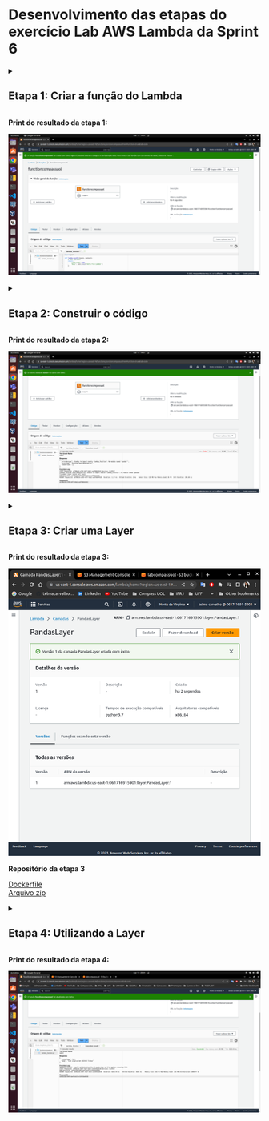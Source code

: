 # Desenvolvimento das etapas do exercício Lab AWS Lambda da Sprint 6

<details>
<summary>
<h2>Etapa 1: Criar a função do Lambda</h2>
</summary>

1. No console do AWS Lambda, selecione Criar uma função. Observação: o console só mostra esta página se não houver funções do Lambda criadas. Se já tiverem sido criadas funções, a opção será exibida a página Lambda > Funções.

2. Selecione Author from scratch (criar do zero)

3. Em Function name (nome da função), defina o nome da função. Em Runtime, escolha Python 3.7.

4. Para criar a função, selecione Create (Criar).

</details>

**Print do resultado da etapa 1:**

![Print 1](https://github.com/telmacarvalho/programa_de_bolsas_compass/blob/main/Sprint%206/Data_%26_Analytics/Lab_AWS_Lambda/1.png)

<details>
<summary>
<h2>Etapa 2: Construir o código</h2>
</summary>

A função será criada e você será redirecionado para o editor de funções do console. Por padrão, será criado o arquivo nomeado lambda_function.py com o código abaixo:
```
import json
 
def lambda_handler(event, context):
    # TODO implement
    return {
        'statusCode': 200,
        'body': json.dumps('Hello from Lambda!')
    }
```
1. Substitua # TODO implement pelo código que acessa o S3 e utiliza a biblioteca Numpy e Pandas para realizar a operação. Abaixo o código:
```
import json
import pandas
import boto3
 
 
def lambda_handler(event, context):
    s3_client = boto3.client('s3')
 
    bucket_name = '<coloque aqui o nome do seu bucket>'
    s3_file_name = 'dados/nomes.csv'
    objeto = s3_client.get_object(Bucket=bucket_name, Key=s3_file_name)
    df=pandas.read_csv(objeto['Body'], sep=',')
    rows = len(df.axes[0])
 
    return {
        'statusCode': 200,
        'body': f"Este arquivo tem {rows} linhas"
    }
```
2. Agora clique em Deploy para que a alteração do código seja realizada

3. Realize o teste da Lambda clicando em Test e escolhendo um nome de teste

4. Ao executar, o erro abaixo deve ser exibido:
```
Response
{
  "errorMessage": "Unable to import module 'lambda_function': No module named 'pandas'",
  "errorType": "Runtime.ImportModuleError",
  "requestId": "bd3ea45f-167d-420a-a926-0b6bd9634abe",
  "stackTrace": []
}
```
Este erro ocorre pois o serviço AWS Lambda não possui a biblioteca pandas. Precisamos de uma layer para importar estas bibliotecas necessárias a nossa Lambda.

</details>

**Print do resultado da etapa 2:**

![Print 2](https://github.com/telmacarvalho/programa_de_bolsas_compass/blob/main/Sprint%206/Data_%26_Analytics/Lab_AWS_Lambda/2.png)

<details>
<summary>
<h2>Etapa 3: Criar uma Layer</h2>
</summary>

Afinal, o que são Layers (camadas)? De acordo com a documentação, as camadas do Lambda fornecem um modo conveniente de empacotar bibliotecas e outras dependências que você pode usar com suas funções Lambda. O uso de camadas reduz o tamanho dos arquivos de implantação carregados e acelera a implantação do código.

Uma camada  é um arquivo compactado (zip) que pode conter código ou dados adicionais. Uma camada pode conter bibliotecas, um tempo de execução personalizado, dados ou arquivos de configuração. As camadas promovem o compartilhamento de código e a separação de responsabilidades para que você possa ater-se à escrita da lógica de negócios.

Quando você inclui uma camada em uma função lambda, o conteúdo é extraído para o diretório /opt no ambiente de execução

Agora você sabe o que é uma camada lambda, a próxima pergunta seria como criar uma?

É possível criar camadas usando o console da Lambda, a API do **AWS Lambda**, **CloudFormation**, ou **AWS Serverless Application Model (AWS SAM)**. Aqui vamos usar o método do console da Lambda com comandos do prompt e arquivos no formato zip.

Usando esse método, estaremos instalando diretamente as bibliotecas *python* e suas dependências necessárias em pasta de um Conteiner Docker (sistema operacional Amazon Linux) e, em seguida, compactando-os para serem carregados na como camada à função Lambda.

Abaixo o passo a passo:

1. Crie uma pasta nova e nela crie um arquivo chamado Dockerfile. Vamos usar uma imagem de sistema operacional Linux específica da Amazon e instalar o python versão 3.7 e a ferramenta para fazer a compressão dos dados. O arquivo Dockerfile ficará assim:
```
FROM amazonlinux:2.0.20200602.0
RUN yum update -y
RUN yum install -y \
python3-pip \
zip \
RUN yum -y clean all
RUN python3.7 -m pip install --upgrade pip
```

2. Vamos usar o arquivo construído acima para criar a imagem do Docker:
```
docker build -t amazonlinuxpython37 .
```

3. Agora, execute o comando abaixo na imagem do Docker para acessarmos o shell do container. O parâmetro -it é para sinalizar que queremos abrir imediatamente um shell:
```
docker run -it amazonlinuxpython37 bash
```

4. Então você verá o prompt de comando dizer bash-4.2# ou algo parecido. Agora precisamos criar a pasta que receberá as bibliotecas necessárias para a layer que criaremos. !!Importante!!: as bibliotecas devem estar dentro de uma pasta chamada python.
```
bash-4.2# cd ~
bash-4.2# mkdir layer_dir
bash-4.2# cd layer_dir/
bash-4.2# mkdir python
bash-4.2# cd python/
bash-4.2# pwd
```
No final você estará com a estrutura de diretórios assim: /root/layer_dir/python

5. Com a pasta criada, agora vamos baixar as bibliotecas e suas dependências para esta pasta python criada
```
bash-4.2# pip3 install pandas -t .
```
6. Se você navegar para a pasta python, deverá ver as bibliotecas instaladas. Agora, de volta ao layer_dir, vamos compactar o diretório python

7. Compacte todos esses arquivos em um arquivo chamado minha-camada-pandas.zip. Certifique-se que você está no diretório /root/layer_dir
```
bash-4.2# cd ..
bash-4.2# zip -r minha-camada-pandas.zip .
```

8. Copiar o zip do Container para a máquina local. Para tal, abra outra janela de terminal do seu SO e navegue até o diretório onde seu Dockerfile está. Inicialmente vamos descobrir o ID do Container Docker que está executando.
```
docker container ls
```

Com o ID do container listado, vamos copiar o arquivo para máquina local. Substitua  <id do container> pelo ID do container listado
```
docker cp <id do container>:/root/layer_dir/minha-camada-pandas.zip ./
```

9. De acordo com a AWS, se a camada possuir mais do que 10 MB, o ideal é fazer via S3. Então faça upload do arquivo minha-camada-pandas.zip para um bucket S3.

10. Agora temos a parte final onde carregamos o arquivo zip na Lambda para criar a camada. Retorne para o serviço AWS Lambda e no painel lateral, selecione Camadas

11. Clique no botão Criar uma camada

12. Dê o nome de PandasLayer, escolha a opção Fazer upload de um arquivo do Amazon S3. Em outra aba retorne ao S3, localize o arquivo minha-camada-pandas.zip que você carregou para o S3 anteriormente e copie a URL de objeto que está no S3, por exemplo: https://programa-bolsas-compass.s3.amazonaws.com/libs/minha-camada-pandas.zip. Retornando para a aba de criação da camada, cole a URL em Link do URL do Amazon S3

13. Escolha x86_64 em Arquiteturas compatíveis, em Tempos de execução compatíveis escolha Python 3.7

14. Clique em Criar

</details>

**Print do resultado da etapa 3:**

![Print 3](https://github.com/telmacarvalho/programa_de_bolsas_compass/blob/main/Sprint%206/Data_%26_Analytics/Lab_AWS_Lambda/3.png)

**Repositório da etapa 3**

[Dockerfile](https://github.com/telmacarvalho/programa_de_bolsas_compass/blob/main/Sprint%206/Data_%26_Analytics/Lab_AWS_Lambda/Dockerfile)\
[Arquivo zip](https://github.com/telmacarvalho/programa_de_bolsas_compass/blob/main/Sprint%206/Data_%26_Analytics/Lab_AWS_Lambda/minha-camada-pandas.zip)

<details>
<summary>
<h2>Etapa 4: Utilizando a Layer</h2>
</summary>

1. No menu, escolha Função e localize a função Lambda criada na Etapa 1

2. Localize o ícone Layers e clique nele ou vá até o rodapé da Lambda até a seção nomeada de Camadas

3. Clique em Adicionar uma camada

4. Escolha Custom Layers (Camadas personalizadas), localize a camada e a versão criada na etapa anterior.

5. Clique em Adicionar

6. Agora execute novamente o código criado com o Test definido anteriormente. Deve ser retornado algo assim no Response:
```
{
  "statusCode": 200,
  "body": "Este arquivo tem 1825433 linhas"
}
```
*Dica*: Provavelmente será necessário aumentar o tempo limite e o tamanho da memória da Lambda.

</details>

**Print do resultado da etapa 4:**

![Print 3](https://github.com/telmacarvalho/programa_de_bolsas_compass/blob/main/Sprint%206/Data_%26_Analytics/Lab_AWS_Lambda/4.png)